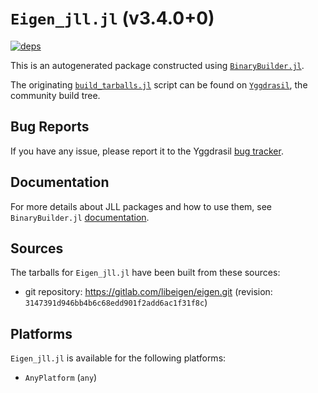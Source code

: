 # `Eigen_jll.jl` (v3.4.0+0)

[![deps](https://juliahub.com/docs/Eigen_jll/deps.svg)](https://juliahub.com/ui/Packages/Eigen_jll/tBNLX?page=2)

This is an autogenerated package constructed using [`BinaryBuilder.jl`](https://github.com/JuliaPackaging/BinaryBuilder.jl).

The originating [`build_tarballs.jl`](https://github.com/JuliaPackaging/Yggdrasil/blob/9baa4fa36f760bbee57f5988dd69ff5858fc72cd/E/Eigen/build_tarballs.jl) script can be found on [`Yggdrasil`](https://github.com/JuliaPackaging/Yggdrasil/), the community build tree.

## Bug Reports

If you have any issue, please report it to the Yggdrasil [bug tracker](https://github.com/JuliaPackaging/Yggdrasil/issues).

## Documentation

For more details about JLL packages and how to use them, see `BinaryBuilder.jl` [documentation](https://docs.binarybuilder.org/stable/jll/).

## Sources

The tarballs for `Eigen_jll.jl` have been built from these sources:

* git repository: https://gitlab.com/libeigen/eigen.git (revision: `3147391d946bb4b6c68edd901f2add6ac1f31f8c`)

## Platforms

`Eigen_jll.jl` is available for the following platforms:

* `AnyPlatform` (`any`)
